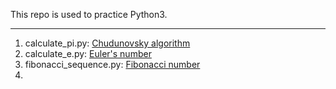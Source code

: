 This repo is used to practice Python3.

---

1. calculate_pi.py: [Chudunovsky algorithm](https://en.wikipedia.org/wiki/Chudnovsky_algorithm)
2. calculate_e.py: [Euler's number](https://en.wikipedia.org/wiki/E_(mathematical_constant))
3. fibonacci_sequence.py: [Fibonacci number](https://en.wikipedia.org/wiki/Fibonacci_number)
4. 
